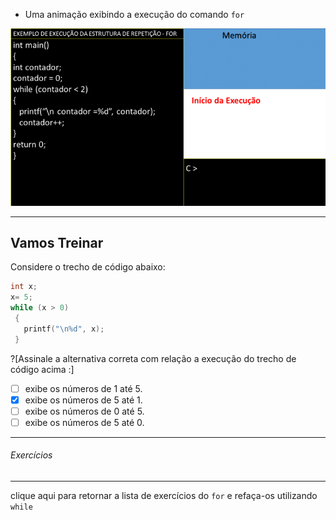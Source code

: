 + Uma animação exibindo a execução do comando ```for```

![while](/markdowns/estruturawhile.gif)

----
Vamos Treinar
----
Considere o trecho de código abaixo:                      
``` C                       
int x;    
x= 5;
while (x > 0)    
 {
   printf("\n%d", x);
 }
 ```                           
?[Assinale a alternativa correta com relação a execução do trecho de código acima :]
-[ ] exibe os números de 1 até 5.
-[x] exibe os números de 5 até 1.
-[ ] exibe os números de 0 até 5.
-[ ] exibe os números de 5 até 0.
----
###### Exercícios
----
clique aqui para retornar a lista de exercícios do ```for``` e refaça-os utilizando ```while```
